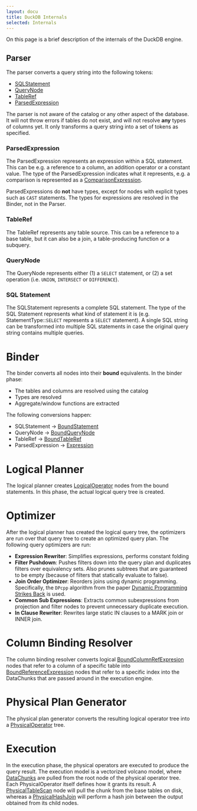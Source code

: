 ```yaml
---
layout: docu
title: DuckDB Internals
selected: Internals
---
```

On this page is a brief description of the internals of the DuckDB engine.

## Parser
The parser converts a query string into the following tokens:

* [SQLStatement](https://github.com/duckdb/duckdb/blob/master/src/include/duckdb/parser/sql_statement.hpp)
* [QueryNode](https://github.com/duckdb/duckdb/blob/master/src/include/duckdb/parser/query_node.hpp)
* [TableRef](https://github.com/duckdb/duckdb/blob/master/src/include/duckdb/parser/tableref.hpp)
* [ParsedExpression](https://github.com/duckdb/duckdb/blob/master/src/include/duckdb/parser/parsed_expression.hpp)

The parser is not aware of the catalog or any other aspect of the database. It will not throw errors if tables do not exist, and will not resolve **any** types of columns yet. It only transforms a query string into a set of tokens as specified.

### ParsedExpression
The ParsedExpression represents an expression within a SQL statement. This can be e.g. a reference to a column, an addition operator or a constant value. The type of the ParsedExpression indicates what it represents, e.g. a comparison is represented as a [ComparisonExpression](https://github.com/duckdb/duckdb/blob/master/src/include/duckdb/parser/expression/comparison_expression.hpp).

ParsedExpressions do **not** have types, except for nodes with explicit types such as `CAST` statements. The types for expressions are resolved in the Binder, not in the Parser.

### TableRef
The TableRef represents any table source. This can be a reference to a base table, but it can also be a join, a table-producing function or a subquery.

### QueryNode
The QueryNode represents either (1) a `SELECT` statement, or (2) a set operation (i.e. `UNION`, `INTERSECT` or `DIFFERENCE`).

### SQL Statement
The SQLStatement represents a complete SQL statement. The type of the SQL Statement represents what kind of statement it is (e.g. StatementType::`SELECT` represents a `SELECT` statement). A single SQL string can be transformed into multiple SQL statements in case the original query string contains multiple queries.

# Binder
The binder converts all nodes into their **bound** equivalents. In the binder phase:
* The tables and columns are resolved using the catalog
* Types are resolved
* Aggregate/window functions are extracted

The following conversions happen:
* SQLStatement -> [BoundStatement](https://github.com/duckdb/duckdb/blob/master/src/include/duckdb/planner/bound_statement.hpp)
* QueryNode -> [BoundQueryNode](https://github.com/duckdb/duckdb/blob/master/src/include/duckdb/planner/bound_query_node.hpp)
* TableRef -> [BoundTableRef](https://github.com/duckdb/duckdb/blob/master/src/include/duckdb/planner/bound_tableref.hpp)
* ParsedExpression -> [Expression](https://github.com/duckdb/duckdb/blob/master/src/include/duckdb/planner/expression.hpp)

# Logical Planner
The logical planner creates [LogicalOperator](https://github.com/duckdb/duckdb/blob/master/src/include/duckdb/planner/logical_operator.hpp) nodes from the bound statements. In this phase, the actual logical query tree is created.

# Optimizer
After the logical planner has created the logical query tree, the optimizers are run over that query tree to create an optimized query plan. The following query optimizers are run:

* **Expression Rewriter**: Simplifies expressions, performs constant folding
* **Filter Pushdown**: Pushes filters down into the query plan and duplicates filters over equivalency sets. Also prunes subtrees that are guaranteed to be empty (because of filters that statically evaluate to false).
* **Join Order Optimizer**: Reorders joins using dynamic programming. Specifically, the `DPcpp` algorithm from the paper [Dynamic Programming Strikes Back](https://15721.courses.cs.cmu.edu/spring2017/papers/14-optimizer1/p539-moerkotte.pdf) is used.
* **Common Sub Expressions**: Extracts common subexpressions from projection and filter nodes to prevent unnecessary duplicate execution.
* **In Clause Rewriter**: Rewrites large static IN clauses to a MARK join or INNER join.

# Column Binding Resolver
The column binding resolver converts logical [BoundColumnRefExpresion](https://github.com/duckdb/duckdb/blob/master/src/include/duckdb/planner/expression/bound_columnref_expression.hpp) nodes that refer to a column of a specific table into [BoundReferenceExpression](https://github.com/duckdb/duckdb/blob/master/src/include/duckdb/planner/expression/bound_reference_expression.hpp) nodes that refer to a specific index into the DataChunks that are passed around in the execution engine.

# Physical Plan Generator
The physical plan generator converts the resulting logical operator tree into a [PhysicalOperator](https://github.com/duckdb/duckdb/blob/master/src/include/duckdb/execution/physical_operator.hpp) tree.

# Execution
In the execution phase, the physical operators are executed to produce the query result. The execution model is a vectorized volcano model, where [DataChunks](https://github.com/duckdb/duckdb/blob/master/src/include/duckdb/common/types/data_chunk.hpp) are pulled from the root node of the physical operator tree. Each PhysicalOperator itself defines how it grants its result. A [PhysicalTableScan](https://github.com/duckdb/duckdb/blob/master/src/include/duckdb/execution/operator/scan/physical_table_scan.hpp) node will pull the chunk from the base tables on disk, whereas a [PhysicalHashJoin](https://github.com/duckdb/duckdb/blob/master/src/include/duckdb/execution/operator/join/physical_hash_join.hpp) will perform a hash join between the output obtained from its child nodes.
